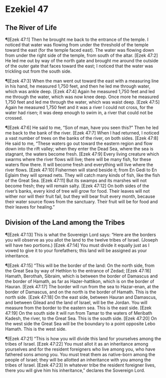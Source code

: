 # Ezekiel 47

## The River of Life
¶[Ezek 47:1] Then he brought me back to the entrance of the temple. I noticed that water was flowing from under the threshold of the temple toward the east (for the temple faced east). The water was flowing down from under the right side of the temple, from south of the altar.
[Ezek 47:2] He led me out by way of the north gate and brought me around the outside of the outer gate that faces toward the east; I noticed that the water was trickling out from the south side.

¶[Ezek 47:3] When the man went out toward the east with a measuring line in his hand, he measured 1,750 feet, and then he led me through water, which was ankle deep.
[Ezek 47:4] Again he measured 1,750 feet and led me through the water, which was now knee deep. Once more he measured 1,750 feet and led me through the water, which was waist deep.
[Ezek 47:5] Again he measured 1,750 feet and it was a river I could not cross, for the water had risen; it was deep enough to swim in, a river that could not be crossed.

¶[Ezek 47:6] He said to me, “Son of man, have you seen this?” Then he led me back to the bank of the river.
[Ezek 47:7] When I had returned, I noticed a vast number of trees on the banks of the river, on both sides.
[Ezek 47:8] He said to me, “These waters go out toward the eastern region and flow down into the rift valley; when they enter the Dead Sea, where the sea is stagnant, the waters become fresh.
[Ezek 47:9] Every living creature which swarms where the river flows will live; there will be many fish, for these waters flow there. It will become fresh and everything will live where the river flows.
[Ezek 47:10] Fishermen will stand beside it; from En Gedi to En Eglaim they will spread nets. They will catch many kinds of fish, like the fish of the Great Sea.
[Ezek 47:11] But its swamps and its marshes will not become fresh; they will remain salty.
[Ezek 47:12] On both sides of the river’s banks, every kind of tree will grow for food. Their leaves will not wither nor will their fruit fail, but they will bear fruit every month, because their water source flows from the sanctuary. Their fruit will be for food and their leaves for healing.”

## Division of the Land among the Tribes
¶[Ezek 47:13] This is what the Sovereign Lord says: “Here are the borders you will observe as you allot the land to the twelve tribes of Israel. (Joseph will have two portions.)
[Ezek 47:14] You must divide it equally just as I vowed to give it to your forefathers; this land will be assigned as your inheritance.

¶[Ezek 47:15] “This will be the border of the land: On the north side, from the Great Sea by way of Hethlon to the entrance of Zedad;
[Ezek 47:16] Hamath, Berothah, Sibraim, which is between the border of Damascus and the border of Hamath, as far as Hazer-hattikon, which is on the border of Hauran.
[Ezek 47:17] The border will run from the sea to Hazar-enan, at the border of Damascus, and on the north is the border of Hamath. This is the north side.
[Ezek 47:18] On the east side, between Hauran and Damascus, and between Gilead and the land of Israel, will be the Jordan. You will measure from the border to the eastern sea. This is the east side.
[Ezek 47:19] On the south side it will run from Tamar to the waters of Meribath Kadesh, the river, to the Great Sea. This is the south side.
[Ezek 47:20] On the west side the Great Sea will be the boundary to a point opposite Lebo Hamath. This is the west side.

¶[Ezek 47:21] “This is how you will divide this land for yourselves among the tribes of Israel.
[Ezek 47:22] You must allot it as an inheritance among yourselves and for the resident foreigners who live among you, who have fathered sons among you. You must treat them as native-born among the people of Israel; they will be allotted an inheritance with you among the tribes of Israel.
[Ezek 47:23] In whatever tribe the resident foreigner lives, there you will give him his inheritance,” declares the Sovereign Lord.
